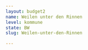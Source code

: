 ```yaml
---
layout: budget2
name: Weilen unter den Rinnen
level: kommune
state: BW
slug: Weilen-unter-den-Rinnen

---
```



